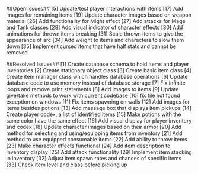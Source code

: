 ##Open Issues##
[5] Update/test player interactions with items
[17] Add images for remaining items
[19] Update character images based on weapon material
[26] Add functionality for Might effect
[27] Add attacks for Mage and Tank classes
[28] Add visual indicator of character effects
[30] Add animations for thrown items breaking
[31] Scale thrown items to give the appearance of arc
[34] Add weight to items and characters to slow them down
[35] Implement cursed items that have half stats and cannot be removed

##Resolved Issues##
[1] Create database schema to hold items and player inventories
[2] Create stationary object class
[3] Create basic item class
[4] Create item manager class which handles database operations
[6] Update database code to use memory instead of database storage
[7] Fix infinite loops and remove print statements
[8] Add images to items
[9] Update give/take methods to work with current codebase
[10] fix file not found exception on windows
[11] Fix items spawning on walls
[12] Add images for items besides potions
[13] Add message box that displays item pickups
[14] Create player codex, a list of identified items
[15] Make potions with the same color have the same effect
[16] Add visual display for player inventory and codex
[18] Update character images based on their armor
[20] Add method for selecting and using/equipping items from inventory
[21] Add method to use equipped consumable items
[22] Add ability to throw items
[23] Make character effects functional
[24] Add item description to inventory display
[25] Add attack functionality
[29] Implement item stacking in inventory
[32] Adjust item spawn rates and chances of specific items
[33] Check item level and class before picking up